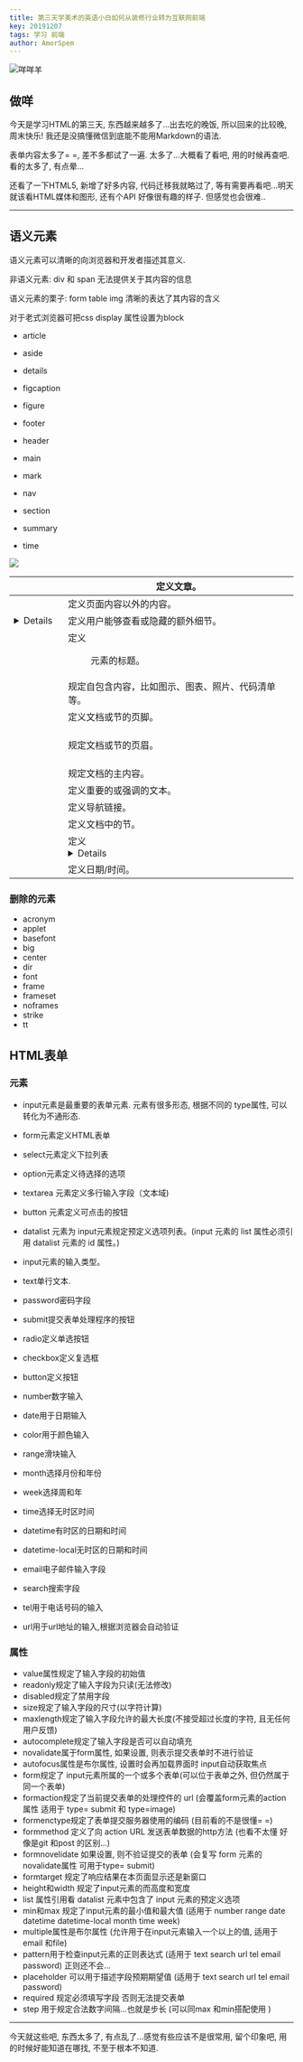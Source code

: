 ```yaml
---
title: 第三天学美术的英语小白如何从装修行业转为互联网前端
key: 20191207
tags: 学习 前端
author: AmorSpem
---
```


![咩咩羊](https://pic1.superbed.cn/item/5debb719f1f6f81c5051e2c8.jpg)

## 做咩

  今天是学习HTML的第三天, 东西越来越多了...出去吃的晚饭, 所以回来的比较晚,周末快乐! 我还是没搞懂微信到底能不能用Markdown的语法.

  表单内容太多了= =, 差不多都试了一遍. 太多了...大概看了看吧, 用的时候再查吧. 看的太多了, 有点晕...

  还看了一下HTML5, 新增了好多内容, 代码迁移我就略过了, 等有需要再看吧...明天就该看HTML媒体和图形, 还有个API 好像很有趣的样子. 但感觉也会很难..

<!--more-->

------

## 语义元素

语义元素可以清晰的向浏览器和开发者描述其意义.

非语义元素: div 和 span 无法提供关于其内容的信息

语义元素的栗子: form table img 清晰的表达了其内容的含义

对于老式浏览器可把css display 属性设置为block

- article

- aside

- details

- figcaption

- figure

- footer

- header

- main

- mark

- nav

- section

- summary

- time

![](https://pic1.superbed.cn/item/5debb76bf1f6f81c5051f178.png)

| <article>    | 定义文章。                                         |
| ------------ | -------------------------------------------------- |
| <aside>      | 定义页面内容以外的内容。                           |
| <details>    | 定义用户能够查看或隐藏的额外细节。                 |
| <figcaption> | 定义 <figure> 元素的标题。                         |
| <figure>     | 规定自包含内容，比如图示、图表、照片、代码清单等。 |
| <footer>     | 定义文档或节的页脚。                               |
| <header>     | 规定文档或节的页眉。                               |
| <main>       | 规定文档的主内容。                                 |
| <mark>       | 定义重要的或强调的文本。                           |
| <nav>        | 定义导航链接。                                     |
| <section>    | 定义文档中的节。                                   |
| <summary>    | 定义 <details> 元素的可见标题。                    |
| <time>       | 定义日期/时间。                                    |



### 删除的元素
- acronym
- applet
- basefont
- big
- center
- dir
- font
- frame
- frameset
- noframes
- strike
- tt


## HTML表单

### 元素

- input元素是最重要的表单元素. 元素有很多形态, 根据不同的 type属性, 可以转化为不通形态. 

- form元素定义HTML表单

- select元素定义下拉列表

- option元素定义待选择的选项

- textarea 元素定义多行输入字段（文本域)

- button 元素定义可点击的按钮

- datalist 元素为 input元素规定预定义选项列表。(input 元素的 list 属性必须引用 datalist 元素的 id 属性。)

- input元素的输入类型。

- text单行文本.
- password密码字段
- submit提交表单处理程序的按钮
- radio定义单选按钮
- checkbox定义复选框
- button定义按钮
- number数字输入
- date用于日期输入
- color用于颜色输入
- range滑块输入
- month选择月份和年份
- week选择周和年
- time选择无时区时间
- datetime有时区的日期和时间
- datetime-local无时区的日期和时间
- email电子邮件输入字段
- search搜索字段
- tel用于电话号码的输入
- url用于url地址的输入,根据浏览器会自动验证

### 属性

- value属性规定了输入字段的初始值
- readonly规定了输入字段为只读(无法修改)
- disabled规定了禁用字段
- size规定了输入字段的尺寸(以字符计算)
- maxlength规定了输入字段允许的最大长度(不接受超过长度的字符, 且无任何用户反馈)
- autocomplete规定了输入字段是否可以自动填充
- novalidate属于form属性, 如果设置, 则表示提交表单时不进行验证
- autofocus属性是布尔属性, 设置时会再加载界面时 input自动获取焦点
- form规定了 input元素所属的一个或多个表单(可以位于表单之外, 但仍然属于同一个表单)
- formaction规定了当前提交表单的处理控件的 url  (会覆盖form元素的action属性 适用于 type= submit 和 type=image)
- formenctype规定了表单提交服务器使用的编码 (目前看的不是很懂= =)
- formmethod 定义了向 action URL 发送表单数据的http方法 (也看不太懂 好像是git 和post 的区别...)
- formnovelidate 如果设置, 则不验证提交的表单 (会复写 form 元素的novalidate属性 可用于type= submit)
- formtarget 规定了响应结果在本页面显示还是新窗口
- height和width 规定了input元素的而高度和宽度
- list 属性引用看 datalist 元素中包含了 input 元素的预定义选项
- min和max 规定了input元素的最小值和最大值 (适用于 number range date datetime datetime-local month time week)
- multiple属性是布尔属性 (允许用于在input元素输入一个以上的值, 适用于 email 和file)
- pattern用于检查input元素的正则表达式 (适用于 text search url tel email  password) 正则还不会...
- placeholder 可以用于描述字段预期期望值 (适用于 text search url tel email password)
- required 规定必须填写字段 否则无法提交表单
- step 用于规定合法数字间隔...也就是步长 (可以同max 和min搭配使用 )

------

今天就这些吧, 东西太多了, 有点乱了...感觉有些应该不是很常用, 留个印象吧, 用的时候好能知道在哪找, 不至于根本不知道. 

